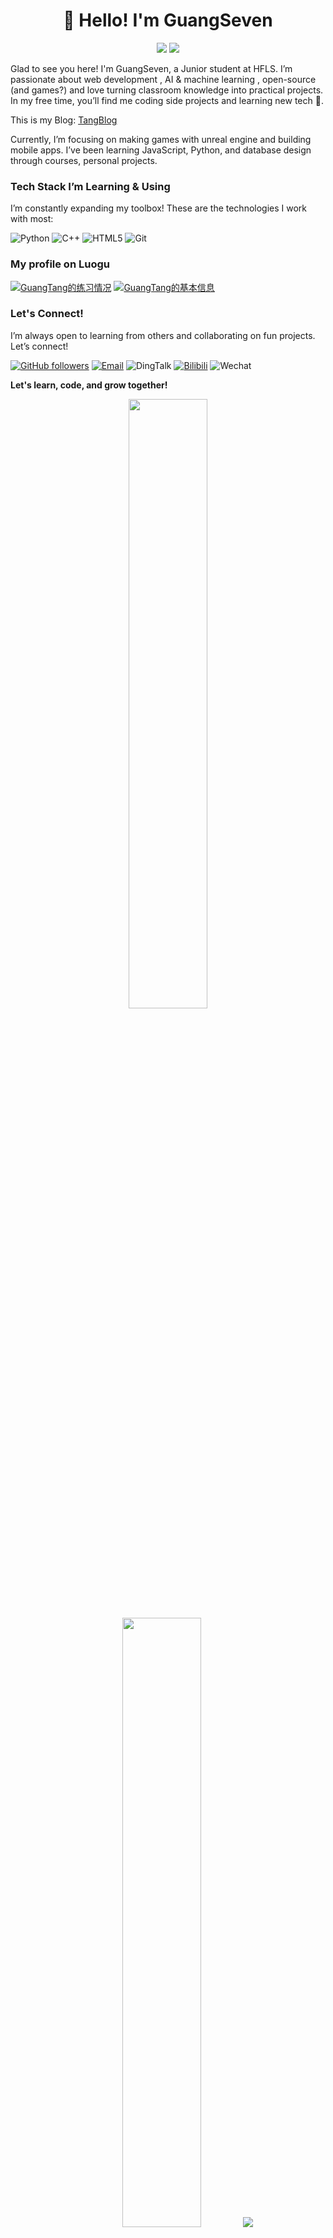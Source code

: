 <h1 align='center'>👋 Hello! I'm GuangSeven</h1>
<p align='center'>
<a href="https://wakatime.com/@59403c9f-20d5-4001-a7bc-b4d15c9aacd1"><img src="https://wakatime.com/badge/user/59403c9f-20d5-4001-a7bc-b4d15c9aacd1.svg"/></a>
<a href="https://github.com/GuangSeven?tab=repositories"><img src="https://img.shields.io/github/stars/GuangSeven?style=flat&logo=github&label=Total%20Stars&color=teal"/></a>
</p>

Glad to see you here! I'm GuangSeven, a Junior student at HFLS. I’m passionate about web development , AI & machine learning , open-source (and games?) and love turning classroom knowledge into practical projects. In my free time, you’ll find me coding side projects and learning new tech 🚀.

This is my Blog: [TangBlog](https://tblog.notion.site/0)

Currently, I’m focusing on making games with unreal engine and building mobile apps. I’ve been learning JavaScript, Python, and database design through courses, personal projects.

### Tech Stack I’m Learning & Using

I’m constantly expanding my toolbox! These are the technologies I work with most:

![Python](https://img.shields.io/badge/Python-FFD700?logo=python&logoColor=black)
![C++](https://img.shields.io/badge/C++-00599C?logo=c%2B%2B&logoColor=white) 
![HTML5](https://img.shields.io/badge/HTML5-E34F26?logo=html5&logoColor=white) 
![Git](https://img.shields.io/badge/Git-F05032?logo=git&logoColor=white)

### My profile on Luogu

[![GuangTang的练习情况](https://luogu-card.vercel.app/practice?id=1764243&disable_cache=true&dark_mode=true)](https://www.luogu.com.cn/user/1764243)
[![GuangTang的基本信息](https://luogu-card.vercel.app/about?id=1764243&disable_cache=true&dark_mode=true)](https://www.luogu.com.cn/user/1764243)

### Let's Connect!

I’m always open to learning from others and collaborating on fun projects. Let’s connect!

[![GitHub followers](https://img.shields.io/github/followers/GuangSeven.svg?label=Follow%20@GuangSeven&style=social)](https://github.com/GuangSeven/) 
[![Email](https://img.shields.io/badge/Email-tangmail-D14836?logo=gmail&logoColor=white)](mailto:tangmail@tuta.io)
![DingTalk](https://img.shields.io/badge/DingTalk-tang403320-0099FF?logo=DingTalk&logoColor=white)
[![Bilibili](https://img.shields.io/badge/Bilibili-652613293-FF69B4?logo=Bilibili&logoColor=white)](https://space.bilibili.com/652613293)
![Wechat](https://img.shields.io/badge/Wechat-thr110905-07C160?logo=WeChat&logoColor=white)

**Let's learn, code, and grow together!**

<p align="center">
  <img height="50%" width="auto" src ="https://github-readme-stats.vercel.app/api?username=GuangSeven&show_icons=true&count_private=true&theme=darcula&hide_border=true&hide=issues,contribs&bg_color=00000000">
  <img height="50%" width="auto" src ="https://github-readme-stats.vercel.app/api/top-langs/?username=GuangSeven&layout=compact&hide_border=true&theme=darcula&bg_color=00000000&langs_count=6&hide=jupyter%20notebook,tex"> <!-- 隐藏课程笔记类文件统计 -->
  <img src ="https://github-readme-streak-stats.herokuapp.com?user=GuangSeven&theme=darcula&hide_border=true&background=FFFFFF00">
</p>
